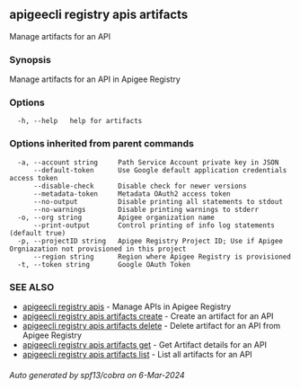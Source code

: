 ## apigeecli registry apis artifacts

Manage artifacts for an API

### Synopsis

Manage artifacts for an API in Apigee Registry

### Options

```
  -h, --help   help for artifacts
```

### Options inherited from parent commands

```
  -a, --account string     Path Service Account private key in JSON
      --default-token      Use Google default application credentials access token
      --disable-check      Disable check for newer versions
      --metadata-token     Metadata OAuth2 access token
      --no-output          Disable printing all statements to stdout
      --no-warnings        Disable printing warnings to stderr
  -o, --org string         Apigee organization name
      --print-output       Control printing of info log statements (default true)
  -p, --projectID string   Apigee Registry Project ID; Use if Apigee Orgniazation not provisioned in this project
      --region string      Region where Apigee Registry is provisioned
  -t, --token string       Google OAuth Token
```

### SEE ALSO

* [apigeecli registry apis](apigeecli_registry_apis.md)	 - Manage APIs in Apigee Registry
* [apigeecli registry apis artifacts create](apigeecli_registry_apis_artifacts_create.md)	 - Create an artifact for an API
* [apigeecli registry apis artifacts delete](apigeecli_registry_apis_artifacts_delete.md)	 - Delete artifact for an API from Apigee Registry
* [apigeecli registry apis artifacts get](apigeecli_registry_apis_artifacts_get.md)	 - Get Artifact details for an API
* [apigeecli registry apis artifacts list](apigeecli_registry_apis_artifacts_list.md)	 - List all artifacts for an API

###### Auto generated by spf13/cobra on 6-Mar-2024
